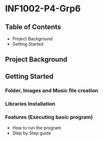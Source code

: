# INF1002-P4-Grp6

## Table of Contents
- Project Background
- Getting Started

## Project Background


## Getting Started


### Folder, Images and Music file creation


### Libraries Installation


### Features (Executing basic program)
- How to run the program
- Step by Step guide


